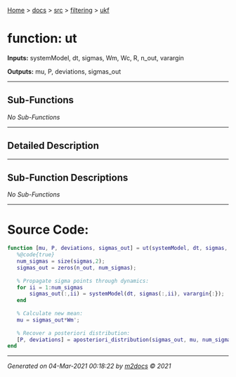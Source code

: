 [Home](../../../index.md) > [docs](../../../docs_index.md) > [src](../../src_index.md) > [filtering](../filtering_index.md) > [ukf](ukf_index.md)  


# function: ut



**Inputs:** systemModel, dt, sigmas, Wm, Wc, R, n_out, varargin

**Outputs:** mu, P, deviations, sigmas_out

 ***

## Sub-Functions

*No Sub-Functions*

 ***

## Detailed Description



 ***

## Sub-Function Descriptions

*No Sub-Functions*

 
 *** 

# Source Code:

 ```matlab 
 function [mu, P, deviations, sigmas_out] = ut(systemModel, dt, sigmas, Wm, Wc, R, n_out, varargin)
    %@code{true}
    num_sigmas = size(sigmas,2);
    sigmas_out = zeros(n_out, num_sigmas);
    
    % Propagate sigma points through dynamics:
    for ii = 1:num_sigmas
        sigmas_out(:,ii) = systemModel(dt, sigmas(:,ii), varargin{:});
    end
    
    % Calculate new mean:
    mu = sigmas_out*Wm'; 
    
    % Recover a posteriori distribution:
    [P, deviations] = aposteriori_distribution(sigmas_out, mu, num_sigmas, Wc, R);
end 
``` 
 
***

*Generated on 04-Mar-2021 00:18:22 by [m2docs](https://github.com/crgnam-research/m2docs) © 2021*
